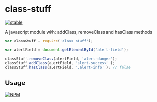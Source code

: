 # class-stuff

[![stable](http://badges.github.io/stability-badges/dist/stable.svg)](http://github.com/badges/stability-badges)

A javascript module with: addClass, removeClass and hasClass methods

```js
var classStuff = require('class-stuff');

var alertField = document.getElementById('alert-field');

classStuff.removeClass(alertField, 'alert-danger');
classStuff.addClass(alertField, 'alert-success' );
classStuff.hasClass(alertField, '.alert-info' ); // false

```
## Usage

[![NPM](https://nodei.co/npm/class-stuff.png)](https://www.npmjs.com/package/class-stuff)

